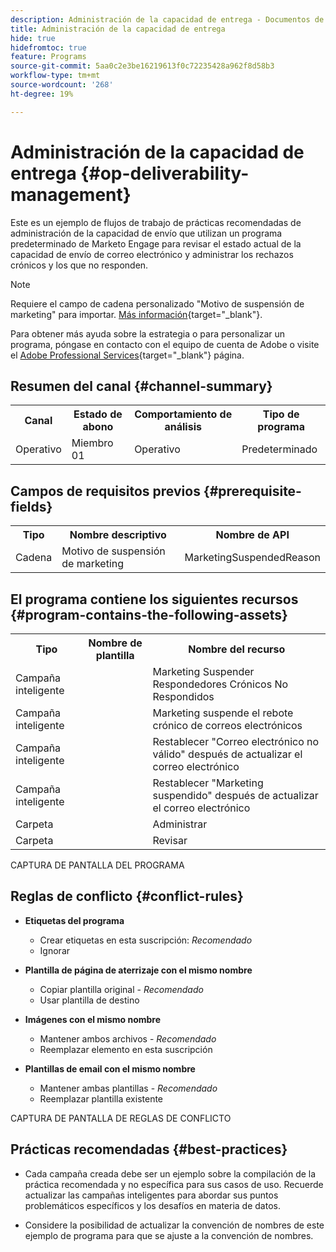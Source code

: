 ```yaml
---
description: Administración de la capacidad de entrega - Documentos de Marketo - Documentación del producto
title: Administración de la capacidad de entrega
hide: true
hidefromtoc: true
feature: Programs
source-git-commit: 5aa0c2e3be16219613f0c72235428a962f8d58b3
workflow-type: tm+mt
source-wordcount: '268'
ht-degree: 19%

---
```


# Administración de la capacidad de entrega {#op-deliverability-management}

Este es un ejemplo de flujos de trabajo de prácticas recomendadas de administración de la capacidad de envío que utilizan un programa predeterminado de Marketo Engage para revisar el estado actual de la capacidad de envío de correo electrónico y administrar los rechazos crónicos y los que no responden.

>[!NOTE]
>
>Requiere el campo de cadena personalizado &quot;Motivo de suspensión de marketing&quot; para importar. [Más información](https://nation.marketo.com/community/product_and_support/support_solutions/blog/2016/04/18/how-to-monitor-deliverability-using-marketo){target="_blank"}.

Para obtener más ayuda sobre la estrategia o para personalizar un programa, póngase en contacto con el equipo de cuenta de Adobe o visite el [Adobe Professional Services](https://business.adobe.com/customers/consulting-services/main.html){target="_blank"} página.

## Resumen del canal {#channel-summary}

<table style="table-layout:auto"> 
 <tbody> 
  <tr> 
   <th>Canal</th> 
   <th>Estado de abono</th>
   <th>Comportamiento de análisis</th>
   <th>Tipo de programa</th>
  </tr> 
  <tr> 
   <td>Operativo</td> 
   <td>Miembro 01</td>
   <td>Operativo</td>
   <td>Predeterminado</td>
  </tr>
 </tbody> 
</table>

## Campos de requisitos previos {#prerequisite-fields}

<table style="table-layout:auto"> 
 <tbody> 
  <tr> 
   <th>Tipo</th> 
   <th>Nombre descriptivo</th>
   <th>Nombre de API</th>
  </tr>
  <tr> 
   <td>Cadena</td> 
   <td>Motivo de suspensión de marketing</td>
   <td>MarketingSuspendedReason</td>
  </tr>
 </tbody> 
</table>

## El programa contiene los siguientes recursos {#program-contains-the-following-assets}

<table style="table-layout:auto"> 
 <tbody> 
  <tr> 
   <th>Tipo</th> 
   <th>Nombre de plantilla</th>
   <th>Nombre del recurso</th>
  </tr>
  <tr> 
   <td>Campaña inteligente</td> 
   <td> </td>
   <td>Marketing Suspender Respondedores Crónicos No Respondidos</td>
  </tr>
  <tr> 
   <td>Campaña inteligente</td> 
   <td> </td>
   <td>Marketing suspende el rebote crónico de correos electrónicos</td>
  </tr>
  <tr> 
   <td>Campaña inteligente</td> 
   <td> </td>
   <td>Restablecer "Correo electrónico no válido" después de actualizar el correo electrónico</td>
  </tr>
  <tr> 
   <td>Campaña inteligente</td> 
   <td> </td>
   <td>Restablecer "Marketing suspendido" después de actualizar el correo electrónico</td>
  </tr>
  <tr> 
   <td>Carpeta</td> 
   <td> </td>
   <td>Administrar</td>
  </tr>
  <tr> 
   <td>Carpeta</td> 
   <td> </td>
   <td>Revisar</td>
  </tr>
 </tbody> 
</table>

CAPTURA DE PANTALLA DEL PROGRAMA

## Reglas de conflicto {#conflict-rules}

* **Etiquetas del programa**
   * Crear etiquetas en esta suscripción: _Recomendado_
   * Ignorar

* **Plantilla de página de aterrizaje con el mismo nombre**
   * Copiar plantilla original - _Recomendado_
   * Usar plantilla de destino

* **Imágenes con el mismo nombre**
   * Mantener ambos archivos - _Recomendado_
   * Reemplazar elemento en esta suscripción

* **Plantillas de email con el mismo nombre**
   * Mantener ambas plantillas - _Recomendado_
   * Reemplazar plantilla existente

CAPTURA DE PANTALLA DE REGLAS DE CONFLICTO

## Prácticas recomendadas {#best-practices}

* Cada campaña creada debe ser un ejemplo sobre la compilación de la práctica recomendada y no específica para sus casos de uso. Recuerde actualizar las campañas inteligentes para abordar sus puntos problemáticos específicos y los desafíos en materia de datos.

* Considere la posibilidad de actualizar la convención de nombres de este ejemplo de programa para que se ajuste a la convención de nombres.
